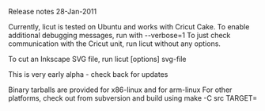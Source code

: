 Release notes
28-Jan-2011

Currently, licut is tested on Ubuntu and works with Cricut Cake.
To enable additional debugging messages, run with --verbose=1
To just check communication with the Cricut unit, run licut
without any options.

To cut an Inkscape SVG file, run licut [options] svg-file

This is very early alpha - check back for updates

Binary tarballs are provided for x86-linux and for arm-linux
For other platforms, check out from subversion and build using
make -C src TARGET=<toolchain-prefix>
